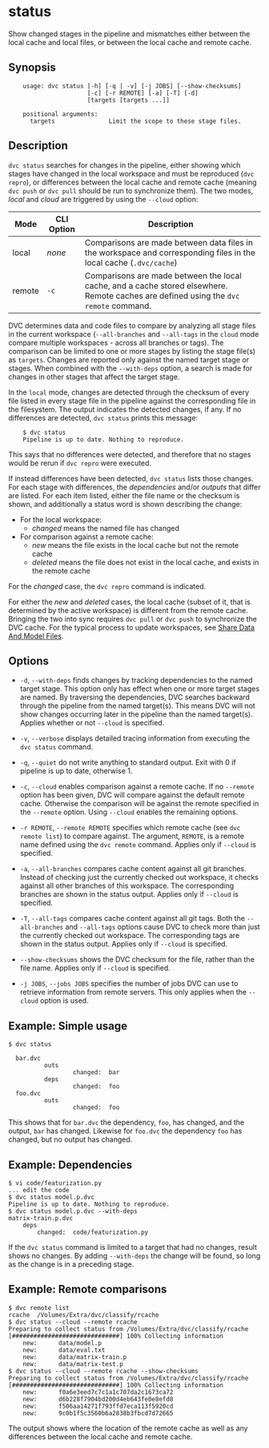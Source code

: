 # status

Show changed stages in the pipeline and mismatches either between the local
cache and local files, or between the local cache and remote cache.

## Synopsis

```usage
    usage: dvc status [-h] [-q | -v] [-j JOBS] [--show-checksums]
                      [-c] [-r REMOTE] [-a] [-T] [-d]
                      [targets [targets ...]]
    
    positional arguments:
      targets               Limit the scope to these stage files.
```

## Description

`dvc status` searches for changes in the pipeline, either showing which stages
have changed in the local workspace and must be reproduced (`dvc repro`), or
differences between the local cache and remote cache (meaning `dvc push` or
`dvc pull` should be run to synchronize them). The two modes, _local_ and 
_cloud_ are triggered by using the `--cloud` option:

Mode   | CLI Option | Description
-------|------------|----------------------------------
local  | _none_     | Comparisons are made between data files in the workspace and corresponding files in the local cache (`.dvc/cache`) 
remote | `-c`  | Comparisons are made between the local cache, and a cache stored elsewhere.  Remote caches are defined using the `dvc remote` command.

DVC determines data and code files to compare by analyzing all stage files in
the current workspace (`--all-branches` and `--all-tags` in the `cloud` mode
compare multiple workspaces - across all branches or tags). The comparison can be
limited to one or more stages by listing the stage file(s) as `targets`. Changes
are reported only against the named target stage or stages. When combined with
the `--with-deps` option, a search is made for changes in other stages that
affect the target stage.

In the `local` mode, changes are detected through the checksum of every file
listed in every stage file in the pipeline against the corresponding file in the
filesystem. The output indicates the detected changes, if any.  If no
differences are detected, `dvc status` prints this message:

```dvc
    $ dvc status
    Pipeline is up to date. Nothing to reproduce.
```

This says that no differences were detected, and therefore that no stages would
be rerun if `dvc repro` were executed.

If instead differences have been detected, `dvc status` lists those changes. 
For each stage with differences, the _dependencies_ and/or _outputs_ that differ
are listed.  For each item listed, either the file name or the checksum is
shown, and additionally a status word is shown describing the change:

* For the local workspace:
    * _changed_ means the named file has changed
* For comparison against a remote cache:
    * _new_ means the file exists in the local cache but not the remote cache
    * _deleted_ means the file does not exist in the local cache, and exists in
      the remote cache

For the _changed_ case, the `dvc repro` command is indicated.

For either the _new_ and _deleted_ cases, the local cache (subset of it, that is
determined by the active workspace) is different from the remote cache. 
Bringing the two into sync requires  `dvc pull` or `dvc push` to synchronize the
DVC cache. For the typical process to update workspaces, see [Share Data And
Model Files](/doc/use-cases/share-data-and-model-files).
 
## Options

* `-d`, `--with-deps` finds changes by tracking dependencies to the named target
  stage.  This option only has effect when one or more target stages are named. 
  By traversing the dependencies, DVC searches backward through the pipeline
  from the named target(s).  This means DVC will not show changes occurring
  later in the pipeline than the named target(s).  Applies whether or not
  `--cloud` is specified.

* `-v`, `--verbose` displays detailed tracing information from executing the
  `dvc status` command.

* `-q`, `--quiet` do not write anything to standard output. Exit with 0 if
  pipeline is up to date, otherwise 1.

* `-c`, `--cloud` enables comparison against a remote cache.  If no `--remote`
  option has been given, DVC will compare against the default remote cache. 
  Otherwise the comparison will be against the remote specified in the
  `--remote` option.  Using `--cloud` enables the remaining options.

* `-r REMOTE`, `--remote REMOTE` specifies which remote cache (see `dvc remote
  list`) to compare against.  The argument, `REMOTE`, is a remote name defined
  using the `dvc remote` command.   Applies only if `--cloud` is specified.

* `-a`, `--all-branches` compares cache content against all git branches. 
  Instead of checking just the currently checked out workspace, it checks
  against all other branches of this workspace.  The corresponding branches are
  shown in the status output.  Applies only if `--cloud` is specified.

* `-T`, `--all-tags`  compares cache content against all git tags.  Both the
  `--all-branches` and `--all-tags` options cause DVC to check more than just
  the currently checked out workspace.  The corresponding tags are shown in the
  status output.  Applies only if `--cloud` is specified.

* `--show-checksums`  shows the DVC checksum for the file, rather than the file
  name.  Applies only if `--cloud` is specified.

* `-j JOBS`, `--jobs JOBS` specifies the number of jobs DVC can use to retrieve
  information from remote servers.  This only applies when the `--cloud` option
  is used.

## Example: Simple usage

```dvc
$ dvc status

  bar.dvc
          outs
                  changed:  bar
          deps
                  changed:  foo
  foo.dvc
          outs
                  changed:  foo
```

This shows that for `bar.dvc` the dependency, `foo`, has changed, and the
output, `bar` has changed.  Likewise for `foo.dvc` the dependency `foo` has
changed, but no output has changed.

## Example: Dependencies

```dvc
$ vi code/featurization.py
... edit the code
$ dvc status model.p.dvc 
Pipeline is up to date. Nothing to reproduce.
$ dvc status model.p.dvc --with-deps
matrix-train.p.dvc
	deps
		changed:  code/featurization.py
```

If the `dvc status` command is limited to a target that had no changes, result
shows no changes.  By adding `--with-deps` the change will be found, so long as
the change is in a preceding stage.

## Example: Remote comparisons

```dvc
$ dvc remote list
rcache	/Volumes/Extra/dvc/classify/rcache
$ dvc status --cloud --remote rcache
Preparing to collect status from /Volumes/Extra/dvc/classify/rcache
[##############################] 100% Collecting information
	new:      data/model.p
	new:      data/eval.txt
	new:      data/matrix-train.p
	new:      data/matrix-test.p
$ dvc status --cloud --remote rcache --show-checksums
Preparing to collect status from /Volumes/Extra/dvc/classify/rcache
[##############################] 100% Collecting information
	new:      f0a6e3eed7c7c1a1c707da2c1673ca72
	new:      d6b228f7904bd200d4eb643fe0e8efd8
	new:      f506aa14271f793ffd7eca113f5920cd
	new:      9c0b1f5c3560b6a2838b3fbcd7d72665
```

The output shows where the location of the remote cache as well as any
differences between the local cache and remote cache.
